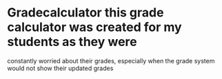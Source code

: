 # Gradecalculator this grade calculator was created for my students as they were
constantly worried about their grades, especially when the grade system would not show
their updated grades
